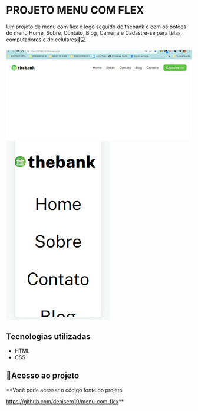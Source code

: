 # PROJETO MENU COM FLEX
Um projeto de menu com flex o logo seguido de thebank e com os botões do menu Home, Sobre, Contato, Blog, Carreira e Cadastre-se para telas computadores e de celulares📲💻

<img src="./menu com flex.gif" alt="gif do menu com flex no desktop"> 

<img src="./mobile bank.gif" alt="gif do menu com flex no mobile"> 

## Tecnologias utilizadas
- HTML
- CSS 

## 📂Acesso ao projeto

**Você pode acessar o código fonte do projeto 

<https://github.com/denisero19/menu-com-flex>**
